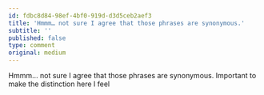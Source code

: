 ```yaml
---
id: fdbc8d84-98ef-4bf0-919d-d3d5ceb2aef3
title: 'Hmmm… not sure I agree that those phrases are synonymous.'
subtitle: ''
published: false
type: comment
original: medium
---
```




Hmmm… not sure I agree that those phrases are synonymous. Important to make the distinction here I feel

